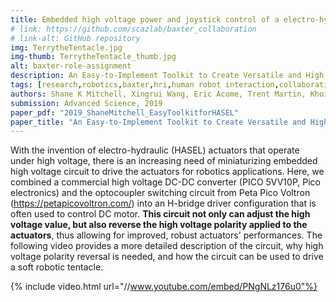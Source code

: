 ```yaml
---
title: Embedded high voltage power and joystick control of a electro-hydraulic tentacle
# link: https://github.com/scazlab/baxter_collaboration
# link-alt: GitHub repository
img: TerrytheTentacle.jpg
img-thumb: TerrytheTentacle_thumb.jpg
alt: baxter-role-assignment
description: An Easy‐to‐Implement Toolkit to Create Versatile and High‐Performance HASEL Actuators for Untethered Soft Robots
tags: [research,robotics,baxter,hri,human robot interaction,collaborative manufacturing,human robot collaboration,advanced manufacturing,open source,github]
authors: Shane K Mitchell, Xingrui Wang, Eric Acome, Trent Martin, Khoi Ly, Nicholas Kellaris, Vidyacharan Gopaluni Venkata, Christoph Keplinger
submission: Advanced Science, 2019
paper_pdf: "2019_ShaneMitchell_EasyToolkitforHASEL"
paper_title: "An Easy‐to‐Implement Toolkit to Create Versatile and High‐Performance HASEL Actuators for Untethered Soft Robots"
---
```


With the invention of electro-hydraulic (HASEL) actuators that operate under high voltage, there is an increasing need of miniaturizing embedded high voltage circuit to drive the actuators for robotics applications. Here, we combined a commercial high voltage DC-DC converter (PICO 5VV10P, Pico electronics) and the optocoupler switching circuit from Peta Pico Voltron (https://petapicovoltron.com/) into an H-bridge driver configuration that is often used to control DC motor. **This circuit  not only can adjust the high voltage value, but also reverse the high voltage polarity applied to the actuators**, thus allowing for improved, robust actuators' performances. The following video provides a more detailed description of the circuit, why high voltage polarity reversal is needed, and how the circuit can be used to drive a soft robotic tentacle.

{% include video.html url="//www.youtube.com/embed/PNgNLz176u0"%}

<!-- ## Method

We target robotic systems that are readily available to non-expert users. In this respect, a **hierarchical task model (HTM)** serves as the entry point for such users: it models the task with the same level of abstraction that one would use to describe the task to another person, while hiding the details of the implementation (cf. Fig. 1).

{% include image.html url="portfolio/BaxterRoleAssignment_htn.png" max-width="80%" description="<b><i>Figure 1</i></b>. HTM for high-level task representation. The user can inspect the task at various levels of granularity, and get feedback from the robot about its estimate of the current subtask (cyan block in picture)." %}

We propose an automated technique able to transform task-level HTMs into low-level on-line planners by using POMDPs. We focus on the optimal exploitation of communication as a (costly) way to reduce uncertainty on the system without affecting its state.
To fulfill this goal, we convert each primitive subtask (that is, each leaf composing the HTM in Fig. 1) into a small, modular POMDP, which we call a **restricted model** (RM [[Shani2014](http://ieeexplore.ieee.org/document/6494590/)], cf. Fig. 2). Hence, the RMs are mostly independent from the rest of the problem and can be studied in isolation. Rach RM is then composed at a later stage and the problem is solved in its entirety. This approach benefits from the modularity of the HTM representation, without the typical sub-optimality of policies that do not consider the full problem.

{% include image.html url="portfolio/BaxterRoleAssignment_htm2pomdp.jpg" max-width="80%" description="<b><i>Figure 2</i></b>. Depiction of the technique used to transform human-readable task models into robot-executable policies. We focus on the optimal exploitation of communication as a (costly) way to reduce uncertainty on the system without affecting its state." %}

## Experiment

In our experiment, the human and the robot are engaged in the joint construction of flat-pack furniture---specifically a stool (cf. Fig. 3).
The metric used to assess the effectiveness of our approach is the _completion time_ that the overall human-robot collaborative system takes to complete the task. We compare our proposed system (**Exp B**) against a control condition (**Exp A**), where the human operator actively asks for specific actions to be performed by the robot through a web interface.
A series of snapshots illustrating the task is shown in Fig. 3.

{% include image.html url="portfolio/BaxterRoleAssignment_snippets.png" max-width="80%" description="<b><i>Figure 3</i></b>. Snapshots acquired during the collaborative assembly of the stool in the control condition (top) and the interactive condition (bottom)." %}

## Results

The framework has been released under the `LGPLv2.1` open-source license, and it is freely accessible on [github.com/scazlab/baxter_collaboration](https://github.com/scazlab/baxter_collaboration) for the Baxter's controllers, and [github.com/scazlab/task-models](https://github.com/scazlab/task-models) for the HTM to POMDP planner.
Although the majority of the codebase is robot-independent, the control architecture is readily available for any Baxter robot.

We test the proposed system in a proof-of-concept scenario in which the human and the robot are engaged in the joint construction of a stool. The system has been evaluated with 8 participants, in a within-subjects design.
Overall, the results suggest evidence of an improvement in terms of task efficiency: two-samples t-test between conditions A and B shows statistically significant difference, with a p-value of `0.016`.

Finally, we have registered a general user preference toward the proposed system. Multiple reasons were given that support the idea that a more transparent interaction favors the collaboration between peers. Most of the comments suggested a reduced cognitive load as the reason for such preference. Please refer to the paper for further information. -->
